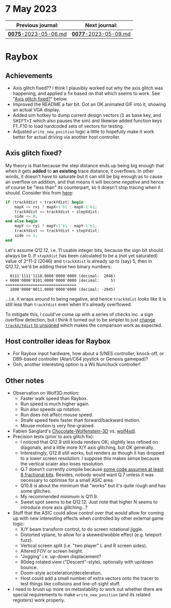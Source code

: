 # 7 May 2023

| Previous journal: | Next journal: |
|-|-|
| [**0075**-2023-05-06.md](./0075-2023-05-06.md) | [**0077**-2023-05-09.md](./0077-2023-05-09.md) |


# Raybox

## Achievements

*   Axis glitch fixed?? I think I plausibly worked out why the axis glitch was happening,
    and applied a fix based on that which seems to work.
    See "[Axis glitch fixed?](#axis-glitch-fixed)" below.
*   Improved the README a fair bit. Got an OK animated GIF into it, showing an actual VGA display.
*   Added sim hotkey to dump current design vectors (<kbd>I</kbd> as base key, and <kbd>SHIFT+I</kbd> which
    also pauses the sim) and likewise added function keys F1..F10 to load hardcoded sets of vectors
    for testing.
*   Adjusted `write_new_position` logic a little to hopefully make it work better for actual
    driving via another host controller.


## Axis glitch fixed?

My theory is that because the step distance ends up being big enough that when it gets
**added** to **an existing** trace distance, it overflows. In other words, it doesn't have to saturate
but it can still be big enough as to cause an overflow on addition, and that means it will become
*negative* and hence of course be "less than" its counterpart, so it doesn't stop tracing when it should.
Consider this from [here](https://github.com/algofoogle/raybox/blob/a2d1519b3b8882634897f812a76f0e69e093c799/src/rtl/tracer.v#L248-L256):

```verilog
if (trackXdist < trackYdist) begin
    mapX <= rxi ? mapX+1'b1 : mapX-1'b1;
    trackXdist <= trackXdist + stepXdist;
    side <= 0;
end else begin
    mapY <= ryi ? mapY+1'b1 : mapY-1'b1;
    trackYdist <= trackYdist + stepYdist;
    side <= 1;
end
```

Let's assume Q12.12, i.e. 11 usable integer bits, because the sign bit should always be 0.
If `stepXdist` has been calculated to be a (not yet saturated) value of 2^11-2 (2046) and
`trackXdist` is already up to (say) 5, then in Q12.12, we'd be adding these two binary numbers:

```
  0111'1111'1110.0000'0000'0000 (decimal:  2046)
+ 0000'0000'0101.0000'0000'0000 (decimal:     5)
===============================
  1000'0000'0011.0000'0000'0000 (decimal: -2045)
```

...i.e. it wraps around to being negative, and hence `trackXdist` *looks like* it is still
less than `trackYdist` even when it's already overflowed.

To mitigate this, I could've come
up with a series of checks inc. a sign overflow detection, but I think it turned out to be
simpler to just
[change `trackX/Ydist` to unsigned](https://github.com/algofoogle/raybox/blob/2b237e37a751bc658655c59df9de25cacaf75277/src/rtl/tracer.v#L106-L115)
which makes the comparison work as expected.

## Host controller ideas for Raybox

*   For Raybox input hardware, how about a S/NES controller, knock-off, or DB9-based controller (Atari/C64 joystick or Genesis gamepad)?
*   Ooh, another interesting option is a Wii Nunchuck controller!


## Other notes

*   Observation on Wolf3D motion:
    *   Faster walk speed than Raybox.
    *   Run speed is much higher again.
    *   Run also speeds up rotation.
    *   Run does not affect mouse speed.
    *   Strafe speed feels faster than forward/backward motion.
    *   Mouse motion is very fine-grained.
*   Fabien Sanglard's [Chocolate-Wolfenstein-3D](https://github.com/fabiensanglard/Chocolate-Wolfenstein-3D) vs. [wolf4sdl](https://github.com/fabiensanglard/wolf4sdl).
*   Precision tests (prior to axis glitch fix):
    *   I noticed that Q12.9 still kinda renders OK; slightly less refined on diagonals, and a little more
        X/Y axis glitching, but OK generally.
    *   Interestingly, Q12.8 still works, but renders as though it has dropped to a lower screen resolution:
        I suppose this makes sense because the vertical scaler also loses resolution.
    *   Q.7 doesn't currently compile because [some code assumes at least 8 fractional bits](https://github.com/algofoogle/raybox/blob/d3e285cba1fff2ac84349b5f34a139a0829bd0c9/src/rtl/tracer.v#L157-L178). Besides, nobody would want Q.7 unless it was necessary to optimise for a small ASIC area.
    *   Q10.8 is about the minimum that "works" but it's quite rough and has some glitches.
    *   My recommended minimum is Q11.9.
    *   Sweet spot seems to be Q12.12. Just note that higher N seems to introduce more axis glitching...?
*   Stuff that the ASIC could allow control over that would allow for coming up with new interesting effects
    when controlled by other external game logic:
    *   X/Y beam transform control, to do screen rotational jiggle.
    *   Distorted vplane, to allow for a skewed/wobble effect (e.g. teleport fuzz).
    *   Vertical screen split (i.e. "two player" L and R screen sides).
    *   Altered FOV or screen height.
    *   "Jogging" i.e. up-down displacement?
    *   90deg rotated view ("Descent"-style), optionally with up/down bounce.
    *   Doom-style acceleration/deceleration.
    *   Host could add a small number of extra vectors onto the tracer to test things like collisions
        and line-of-sight stuff.
*   I need to brush up more on metastability to work out whether there are special requirements to make
    `write_new_position` (and its related registers) work properly.
